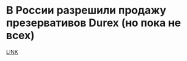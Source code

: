 # В России разрешили продажу презервативов Durex (но пока не всех)



[LINK](https://varlamov.ru/2008156.html)